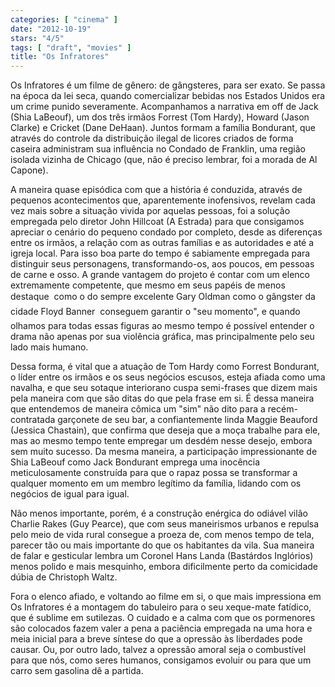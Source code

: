 ```yaml
---
categories: [ "cinema" ]
date: "2012-10-19"
stars: "4/5"
tags: [ "draft", "movies" ]
title: "Os Infratores"
---
```

Os Infratores é um filme de gênero: de gângsteres, para ser exato. Se
passa na época da lei seca, quando comercializar bebidas nos Estados
Unidos era um crime punido severamente. Acompanhamos a narrativa em
off de Jack (Shia LaBeouf), um dos três irmãos Forrest (Tom Hardy),
Howard (Jason Clarke) e Cricket (Dane DeHaan). Juntos formam a família
Bondurant, que através do controle da distribuição ilegal de licores
criados de forma caseira administram sua influência no Condado de
Franklin, uma região isolada vizinha de Chicago (que, não é preciso
lembrar, foi a morada de Al Capone).

A maneira quase episódica com que a história é conduzida, através
de pequenos acontecimentos que, aparentemente inofensivos, revelam cada
vez mais sobre a situação vivida por aquelas pessoas, foi a solução
empregada pelo diretor John Hillcoat (A Estrada) para que consigamos
apreciar o cenário do pequeno condado por completo, desde as diferenças
entre os irmãos, a relação com as outras famílias e as autoridades e
até a igreja local. Para isso boa parte do tempo é sabiamente empregada
para distinguir seus personagens, transformando-os, aos poucos, em pessoas
de carne e osso. A grande vantagem do projeto é contar com um elenco
extremamente competente, que mesmo em seus papéis de menos destaque 
como o do sempre excelente Gary Oldman como o gângster da cidade Floyd
Banner  conseguem garantir o "seu momento", e quando olhamos para todas
essas figuras ao mesmo tempo é possível entender o drama não apenas por
sua violência gráfica, mas principalmente pelo seu lado mais humano.

Dessa forma, é vital que a atuação de Tom Hardy como Forrest Bondurant,
o líder entre os irmãos e os seus negócios escusos, esteja afiada
como uma navalha, e que seu sotaque interiorano cuspa semi-frases que
dizem mais pela maneira com que são ditas do que pela frase em si. É
dessa maneira que entendemos de maneira cômica um "sim" não dito
para a recém-contratada garçonete de seu bar, a confiantemente linda
Maggie Beauford (Jessica Chastain), que confirma que deseja que a moça
trabalhe para ele, mas ao mesmo tempo tente empregar um desdém nesse
desejo, embora sem muito sucesso. Da mesma maneira, a participação
impressionante de Shia LaBeouf como Jack Bondurant emprega uma inocência
meticulosamente construída para que o rapaz possa se transformar a
qualquer momento em um membro legítimo da família, lidando com os
negócios de igual para igual.

Não menos importante, porém, é a construção enérgica do odiável
vilão Charlie Rakes (Guy Pearce), que com seus maneirismos urbanos e
repulsa pelo meio de vida rural consegue a proeza de, com menos tempo de
tela, parecer tão ou mais importante do que os habitantes da vila. Sua
maneira de falar e gesticular lembra um Coronel Hans Landa (Bastárdos
Inglórios) menos polido e mais mesquinho, embora dificilmente perto da
comicidade dúbia de Christoph Waltz.

Fora o elenco afiado, e voltando ao filme em si, o que mais impressiona em
Os Infratores é a montagem do tabuleiro para o seu xeque-mate fatídico,
que é sublime em sutilezas. O cuidado e a calma com que os pormenores
são colocados fazem valer a pena a paciência empregada na uma hora e
meia inicial para a breve síntese do que a opressão às liberdades pode
causar. Ou, por outro lado, talvez a opressão amoral seja o combustível
para que nós, como seres humanos, consigamos evoluir ou para que um
carro sem gasolina dê a partida.


